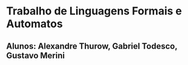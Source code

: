 # Trabalho de Linguagens Formais e Automatos
## Alunos: Alexandre Thurow, Gabriel Todesco, Gustavo Merini
